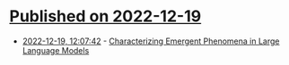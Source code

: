 # [Published on 2022-12-19](index.md)

* [2022-12-19, 12:07:42](https://news.ycombinator.com/item?id=34051154) - [Characterizing Emergent Phenomena in Large Language Models](https://ai.googleblog.com/2022/11/characterizing-emergent-phenomena-in.html)
